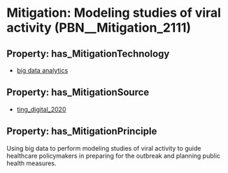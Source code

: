 # Mitigation: __Modeling studies of viral activity__ (PBN__Mitigation_2111)

## Property: has_MitigationTechnology

* [big data analytics](../Technology/PBN__Technology_2938)

## Property: has_MitigationSource

* [ting_digital_2020](../Article/PBN__Article_278)

## Property: has_MitigationPrinciple

Using big data to perform modeling studies of viral activity to guide healthcare policymakers in preparing for the outbreak and planning public health measures.

